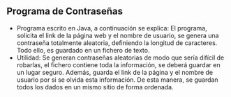 ## Programa de Contraseñas
- Programa escrito en Java, a continuación se explica:
El programa, solicita el link de la página web y el nombre de usuario, se genera una contraseña totalmente aleatoria, definiendo la longitud de caracteres. Todo ello, es guardado en un fichero de texto. 
- Utilidad:
Se generan contraseñas aleatorias de modo que sería difícil de robarlas, el fichero contiene toda la información, se deberá guardar en un lugar seguro. Además, guarda el link de la página y el nombre de usuario por si se olvida esta información. De esta manera, se guardan todos los dados en un mismo sitio de forma ordenada.
